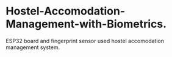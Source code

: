 # Hostel-Accomodation-Management-with-Biometrics.
ESP32 board and fingerprint sensor used hostel accomodation management system.
